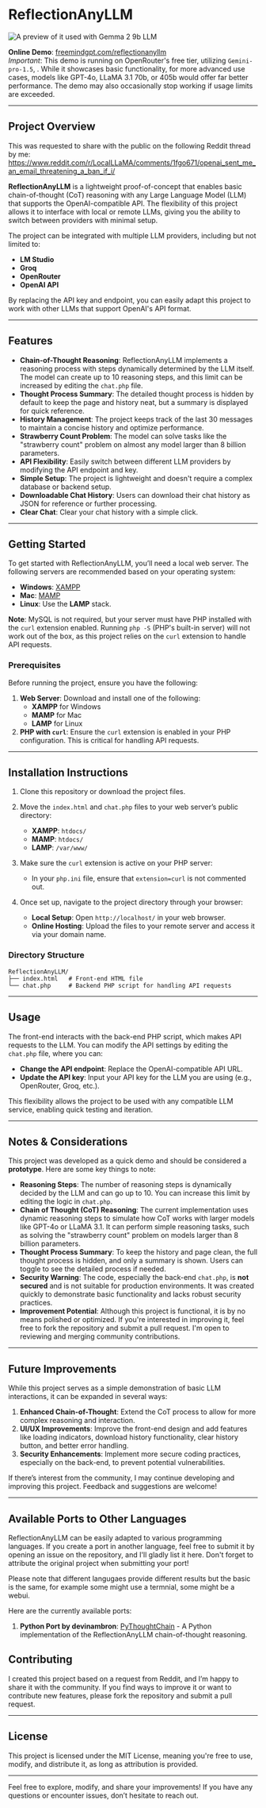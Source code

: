 # ReflectionAnyLLM
![A preview of it used with Gemma 2 9b LLM](https://raw.githubusercontent.com/antibitcoin/ReflectionAnyLLM/4f4dde0daf04a279ce995918cc9023b66cb7c14b/Screenshot%202024-09-15%20204649.png)


**Online Demo**: [freemindgpt.com/reflectionanyllm](https://freemindgpt.com/reflectionanyllm/)  
*Important*: This demo is running on OpenRouter's free tier, utilizing `Gemini-pro-1.5`, . While it showcases basic functionality, for more advanced use cases, models like GPT-4o, LLaMA 3.1 70b, or 405b would offer far better performance. The demo may also occasionally stop working if usage limits are exceeded.

---

## Project Overview

This was requested to share with the public on the following Reddit thread by me: https://www.reddit.com/r/LocalLLaMA/comments/1fgo671/openai_sent_me_an_email_threatening_a_ban_if_i/

**ReflectionAnyLLM** is a lightweight proof-of-concept that enables basic chain-of-thought (CoT) reasoning with any Large Language Model (LLM) that supports the OpenAI-compatible API. The flexibility of this project allows it to interface with local or remote LLMs, giving you the ability to switch between providers with minimal setup.

The project can be integrated with multiple LLM providers, including but not limited to:

- **LM Studio**
- **Groq**
- **OpenRouter**
- **OpenAI API**

By replacing the API key and endpoint, you can easily adapt this project to work with other LLMs that support OpenAI's API format.

---

## Features

- **Chain-of-Thought Reasoning**: ReflectionAnyLLM implements a reasoning process with steps dynamically determined by the LLM itself. The model can create up to 10 reasoning steps, and this limit can be increased by editing the `chat.php` file.
- **Thought Process Summary**: The detailed thought process is hidden by default to keep the page and history neat, but a summary is displayed for quick reference.
- **History Management**: The project keeps track of the last 30 messages to maintain a concise history and optimize performance.
- **Strawberry Count Problem**: The model can solve tasks like the "strawberry count" problem on almost any model larger than 8 billion parameters.
- **API Flexibility**: Easily switch between different LLM providers by modifying the API endpoint and key.
- **Simple Setup**: The project is lightweight and doesn't require a complex database or backend setup.
- **Downloadable Chat History**: Users can download their chat history as JSON for reference or further processing.
- **Clear Chat**: Clear your chat history with a simple click.

---

## Getting Started

To get started with ReflectionAnyLLM, you’ll need a local web server. The following servers are recommended based on your operating system:

- **Windows**: [XAMPP](https://www.apachefriends.org/index.html)
- **Mac**: [MAMP](https://www.mamp.info/en/)
- **Linux**: Use the **LAMP** stack.

**Note**: MySQL is not required, but your server must have PHP installed with the `curl` extension enabled. Running `php -S` (PHP's built-in server) will not work out of the box, as this project relies on the `curl` extension to handle API requests.

### Prerequisites

Before running the project, ensure you have the following:

1. **Web Server**: Download and install one of the following:
   - **XAMPP** for Windows
   - **MAMP** for Mac
   - **LAMP** for Linux
2. **PHP with `curl`**: Ensure the `curl` extension is enabled in your PHP configuration. This is critical for handling API requests.

---

## Installation Instructions

1. Clone this repository or download the project files.
2. Move the `index.html` and `chat.php` files to your web server’s public directory:
   - **XAMPP**: `htdocs/`
   - **MAMP**: `htdocs/`
   - **LAMP**: `/var/www/`
3. Make sure the `curl` extension is active on your PHP server:
   - In your `php.ini` file, ensure that `extension=curl` is not commented out.
4. Once set up, navigate to the project directory through your browser:

   - **Local Setup**: Open `http://localhost/` in your web browser.
   - **Online Hosting**: Upload the files to your remote server and access it via your domain name.

### Directory Structure

```plaintext
ReflectionAnyLLM/
├── index.html   # Front-end HTML file
└── chat.php     # Backend PHP script for handling API requests
```

---

## Usage

The front-end interacts with the back-end PHP script, which makes API requests to the LLM. You can modify the API settings by editing the `chat.php` file, where you can:

- **Change the API endpoint**: Replace the OpenAI-compatible API URL.
- **Update the API key**: Input your API key for the LLM you are using (e.g., OpenRouter, Groq, etc.).

This flexibility allows the project to be used with any compatible LLM service, enabling quick testing and iteration.

---

## Notes & Considerations

This project was developed as a quick demo and should be considered a **prototype**. Here are some key things to note:

- **Reasoning Steps**: The number of reasoning steps is dynamically decided by the LLM and can go up to 10. You can increase this limit by editing the logic in `chat.php`.
- **Chain of Thought (CoT) Reasoning**: The current implementation uses dynamic reasoning steps to simulate how CoT works with larger models like GPT-4o or LLaMA 3.1. It can perform simple reasoning tasks, such as solving the "strawberry count" problem on models larger than 8 billion parameters.
- **Thought Process Summary**: To keep the history and page clean, the full thought process is hidden, and only a summary is shown. Users can toggle to see the detailed process if needed.
- **Security Warning**: The code, especially the back-end `chat.php`, is **not secured** and is not suitable for production environments. It was created quickly to demonstrate basic functionality and lacks robust security practices.
- **Improvement Potential**: Although this project is functional, it is by no means polished or optimized. If you're interested in improving it, feel free to fork the repository and submit a pull request. I'm open to reviewing and merging community contributions.

---

## Future Improvements

While this project serves as a simple demonstration of basic LLM interactions, it can be expanded in several ways:

1. **Enhanced Chain-of-Thought**: Extend the CoT process to allow for more complex reasoning and interaction.
2. **UI/UX Improvements**: Improve the front-end design and add features like loading indicators, download history functionality, clear history button, and better error handling.
3. **Security Enhancements**: Implement more secure coding practices, especially on the back-end, to prevent potential vulnerabilities.

If there’s interest from the community, I may continue developing and improving this project. Feedback and suggestions are welcome!

---


## Available Ports to Other Languages

ReflectionAnyLLM can be easily adapted to various programming languages. If you create a port in another language, feel free to submit it by opening an issue on the repository, and I'll gladly list it here. Don't forget to attribute the original project when submitting your port!

Please note that different langugaes provide different results but the basic is the same, for example some might use a termnial, some might be a webui.

Here are the currently available ports:

1. **Python Port by devinambron**: [PyThoughtChain](https://github.com/devinambron/PyThoughtChain) - A Python implementation of the ReflectionAnyLLM chain-of-thought reasoning.


## Contributing

I created this project based on a request from Reddit, and I’m happy to share it with the community. If you find ways to improve it or want to contribute new features, please fork the repository and submit a pull request.

---

## License

This project is licensed under the MIT License, meaning you're free to use, modify, and distribute it, as long as attribution is provided.

---

Feel free to explore, modify, and share your improvements! If you have any questions or encounter issues, don’t hesitate to reach out.


